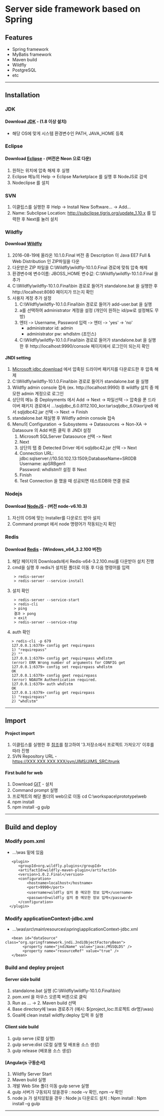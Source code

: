 # Server side framework based on Spring

## Features
* Spring framework
* MyBatis framework
* Maven build
* Wildfly
* PostgreSQL
* etc

----

## Installation

### JDK
#### Download [JDK](http://www.oracle.com/technetwork/java/javase/downloads/jdk8-downloads-2133151.html) - (1.8 이상 설치)
- 해당 OS에 맞게 시스템 환경변수인 PATH, JAVA_HOME 등록

### Eclipse
#### Download [Eclipse](http://www.eclipse.org/download) - (버전은 Neon 으로 다운)
1. 원하는 위치에 압축 해제 후 실행
2. Eclipse 메뉴의 Help -> Eclipse Marketplace 를 실행 후 NodeJS로 검색
3. Nodeclipse 를 설치

### SVN
1. 이클립스를 실행한 후 Help -> Install New Software... -> Add...
2. Name: Subclipse
   Location: http://subclipse.tigris.org/update_1.10.x 를 입력한 후 Next를 눌러 설치

### Wildfly
#### Download [Wildfly](http://wildfly.org/downloads/)
1. 2016-08-19에 올라온 10.1.0.Final 버전 중 Description 이 Java EE7 Full & Web Distribution 인 ZIP파일을 다운
2. 다운받은 ZIP 파일을 C:\Wildfly\wildfly-10.1.0.Final 경로에 맞춰 압축 해제
3. 환경변수에 
   변수이름: JBOSS_HOME
   변수값: C:\Wildfly\wildfly-10.1.0.Final 을 추가
4. C:\Wildfly\wildfly-10.1.0.Final\bin 경로로 들어가 standalone.bat 을 실행한 후 http://localhost:8080 페이지가 뜨는지 확인
5. 사용자 계정 추가 설정   
   1) C:\Wildfly\wildfly-10.1.0.Final\bin 경로로 들어가 add-user.bat 을 실행   
   2) a를 선택하여 administrator 계정을 설정 (개인이 원하는 id/pw로 설정해도 무방)   
   3) 엔터 -> Username, Password 입력 -> 엔터 -> 'yes' -> 'no'   
       - administrator id: admin   
       - administrator pw: whdlstm (조인스)   
   4) C:\Wildfly\wildfly-10.1.0.Final\bin 경로로 들어가 standalone.bat 을 실행한 후 http://localhost:9990/console 페이지에서 로그인이 되는지 확인   

#### JNDI setting
1. [Microsoft jdbc download](https://www.microsoft.com/ko-KR/download/details.aspx?id=11774) 에서 압축된 드라이버 패키지를 다운로드한 후 압축 해제
2. C:\Wildfly\wildfly-10.1.0.Final\bin 경로로 들어가 standalone.bat 을 실행
3. Wildfly admin console 접속 (ex. http://localhost:9990) 후 wildfly 설치 중 메모한 admin 계정으로 로그인
4. 상단의 메뉴 중 Deployments 에서 Add -> Next -> 파일선택 -> 압축을 푼 드라이버 패키지 경로에서 ...\sqljdbc_6.0.8112.100_kor.tar\sqljdbc_6.0\kor\jre8 에서 sqljdbc42.jar 선택 -> Next -> Finish
5. standalone.bat 재실행 후 Wildfly admin console 접속
6. Menu의 Configuration -> Subsystems -> Datasources -> Non-XA -> Datasoure 의 Add 버튼 클릭 후 JNDI 설정   
   1) Microsoft SQLServer Datasource 선택 -> Next   
   2) Next   
   3) 상단의 탭 중 Detected Driver 에서 sqljdbc42.jar 선택 -> Next   
   4) Connection URL: jdbc:sqlserver://10.50.102.13:1509;DatabaseName=SR0DB   
      Username: apSRBgen1   
      Password: whdlstm1!   설정 후 Next   
   5) Finish   
   6) Test Connection 을 했을 때 성공되면 테스트DB와 연결 완료   

### Nodejs
#### Download [NodeJS](https://nodejs.org/en/download/) - (버전 node-v6.10.3)
1. 자신의 OS에 맞는 Installer를 다운로드 받아 설치
2. Command prompt 에서 node 명령어가 작동되는지 확인

### Redis
#### Download [Redis](https://github.com/MSOpenTech/redis/releases) - (Windows_x64_3.2.100 버전)
1. 해당 페이지의 Downloads에서 Redis-x64-3.2.100.msi를 다운받아 설치 진행
2. cmd을 실행 후 redis가 설치된 폴더로 이동 후 다음 명령어를 입력
```
    > redis-server
    > redis-server --service-install
```
3. 설치 확인
```
    > redis-server --service-start
    > redis-cli
    > ping
    결과 > pong
    > exit
    > redis-server --service-stop
```
4. auth 확인
```
   > redis-cli -p 679
   127.0.0.1:6379> config get requirepass
   1) "requirepass"
   2) ""
   127.0.0.1:6379> config get requirepass whdlstm
   (error) ERR Wrong number of arguments for CONFIG get
   127.0.0.1:6379> config set requirepass whdlstm
   OK
   127.0.0.1:6379> config geet requirepass
   (error) NOAUTH Authentication required.
   127.0.0.1:6379> auth whdlstm
   OK
   127.0.0.1:6379> config get requirepass
   1) "requirepass"
   2) "whdlstm"
```
----

## Import

#### Project import
1. 이클립스를 실행한 후 [참조](http://devmonster.tistory.com/38)를 참고하여 '3.저장소에서 프로젝트 가져오기' 이후를 따라 진행
2. SVN Repository URL - https://XXX.XXX.XXX.XXX/svn/JIMS/JIMS_SRC/trunk

#### First build for web
1. Download [GIT](https://git-scm.com/downloads) - 설치
2. Command prompt 실행
3. 프로젝트의 해당 폴더의 web으로 이동 cd C:\workspace\prototype\web
4. npm install
5. npm install -g gulp

----

## Build and deploy

### Modify pom.xml
- ...\was 밑에 있음

```
   <plugin>
      <groupId>org.wildfly.plugins</groupId>
      <artifactId>wildfly-maven-plugin</artifactId>
      <version>1.0.2.Final</version>
      <configuration>
          <hostname>localhost</hostname>
          <port>9990</port>
          <username>wildfly 설치 중 메모한 정보 입력</username>
          <password>wildfly 설치 중 메모한 정보 입력</password>
      </configuration>
  </plugin>
```

### Modify applicationContext-jdbc.xml
- ...\was\src\main\resources\spring\applicationContext-jdbc.xml

```
   <bean id="dataSource" class="org.springframework.jndi.JndiObjectFactoryBean">
        <property name="jndiName" value="java:/MSSQLDS" />
        <property name="resourceRef" value="true" />
   </bean>
```

### Build and deploy project

#### Server side build
1. standalone.bat 실행 (C:\Wildfly\wildfly-10.1.0.Final\bin)
2. pom.xml 을 마우스 오른쪽 버튼으로 클릭
3. Run as ... -> 2. Maven build 선택
4. Base directory에 \was 경로추가 (예시: ${project_loc:프로젝트 dir명}\was)
5. Goal에 clean install wildfly:deploy 입력 후 실행

#### Client side build
1. gulp serve (로컬 실행)
2. gulp serve:dist (로컬 실행 및 배포용 소스 생성)
3. gulp release (배포용 소스 생성)

#### [Angularjs 구동순서]
1. Wildfly Server Start
2. Maven build 실행
3. 개발 Web Site 폴더 이동 gulp serve 실행
4. gulp 서버가 구동되지 않을경우
   : node –v 확인, npm –v 확인
5. node js 가 설치않됬을 경우
   : Node js 다운로드 설치
   : Npm install
   : Npm install –g gulp
----
